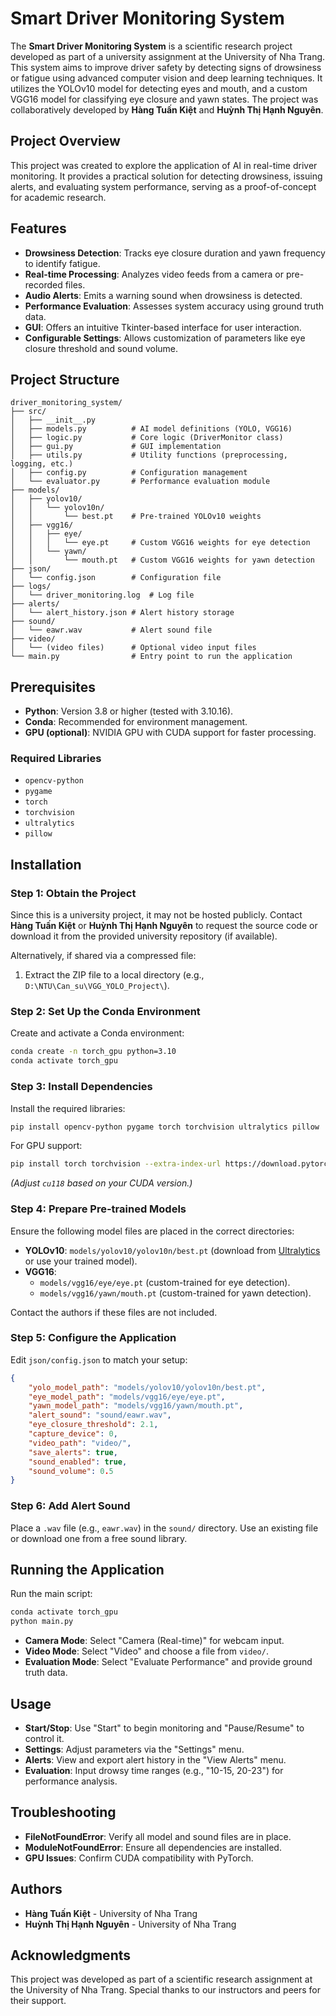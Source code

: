 # Smart Driver Monitoring System

The **Smart Driver Monitoring System** is a scientific research project developed as part of a university assignment at the University of Nha Trang. This system aims to improve driver safety by detecting signs of drowsiness or fatigue using advanced computer vision and deep learning techniques. It utilizes the YOLOv10 model for detecting eyes and mouth, and a custom VGG16 model for classifying eye closure and yawn states. The project was collaboratively developed by **Hàng Tuấn Kiệt** and **Huỳnh Thị Hạnh Nguyên**.

## Project Overview
This project was created to explore the application of AI in real-time driver monitoring. It provides a practical solution for detecting drowsiness, issuing alerts, and evaluating system performance, serving as a proof-of-concept for academic research.

## Features
- **Drowsiness Detection**: Tracks eye closure duration and yawn frequency to identify fatigue.
- **Real-time Processing**: Analyzes video feeds from a camera or pre-recorded files.
- **Audio Alerts**: Emits a warning sound when drowsiness is detected.
- **Performance Evaluation**: Assesses system accuracy using ground truth data.
- **GUI**: Offers an intuitive Tkinter-based interface for user interaction.
- **Configurable Settings**: Allows customization of parameters like eye closure threshold and sound volume.

## Project Structure
```
driver_monitoring_system/
├── src/
│   ├── __init__.py
│   ├── models.py          # AI model definitions (YOLO, VGG16)
│   ├── logic.py           # Core logic (DriverMonitor class)
│   ├── gui.py             # GUI implementation
│   ├── utils.py           # Utility functions (preprocessing, logging, etc.)
│   ├── config.py          # Configuration management
│   └── evaluator.py       # Performance evaluation module
├── models/
│   ├── yolov10/
│   │   └── yolov10n/
│   │       └── best.pt    # Pre-trained YOLOv10 weights
│   ├── vgg16/
│   │   ├── eye/
│   │   │   └── eye.pt     # Custom VGG16 weights for eye detection
│   │   └── yawn/
│   │       └── mouth.pt   # Custom VGG16 weights for yawn detection
├── json/
│   └── config.json        # Configuration file
├── logs/
│   └── driver_monitoring.log  # Log file
├── alerts/
│   └── alert_history.json # Alert history storage
├── sound/
│   └── eawr.wav           # Alert sound file
├── video/
│   └── (video files)      # Optional video input files
└── main.py                # Entry point to run the application
```

## Prerequisites
- **Python**: Version 3.8 or higher (tested with 3.10.16).
- **Conda**: Recommended for environment management.
- **GPU (optional)**: NVIDIA GPU with CUDA support for faster processing.

### Required Libraries
- `opencv-python`
- `pygame`
- `torch`
- `torchvision`
- `ultralytics`
- `pillow`

## Installation

### Step 1: Obtain the Project
Since this is a university project, it may not be hosted publicly. Contact **Hàng Tuấn Kiệt** or **Huỳnh Thị Hạnh Nguyên** to request the source code or download it from the provided university repository (if available).

Alternatively, if shared via a compressed file:
1. Extract the ZIP file to a local directory (e.g., `D:\NTU\Can_su\VGG_YOLO_Project\`).

### Step 2: Set Up the Conda Environment
Create and activate a Conda environment:
```bash
conda create -n torch_gpu python=3.10
conda activate torch_gpu
```

### Step 3: Install Dependencies
Install the required libraries:
```bash
pip install opencv-python pygame torch torchvision ultralytics pillow
```

For GPU support:
```bash
pip install torch torchvision --extra-index-url https://download.pytorch.org/whl/cu118
```
*(Adjust `cu118` based on your CUDA version.)*

### Step 4: Prepare Pre-trained Models
Ensure the following model files are placed in the correct directories:
- **YOLOv10**: `models/yolov10/yolov10n/best.pt` (download from [Ultralytics](https://github.com/ultralytics/ultralytics) or use your trained model).
- **VGG16**: 
  - `models/vgg16/eye/eye.pt` (custom-trained for eye detection).
  - `models/vgg16/yawn/mouth.pt` (custom-trained for yawn detection).

Contact the authors if these files are not included.

### Step 5: Configure the Application
Edit `json/config.json` to match your setup:
```json
{
    "yolo_model_path": "models/yolov10/yolov10n/best.pt",
    "eye_model_path": "models/vgg16/eye/eye.pt",
    "yawn_model_path": "models/vgg16/yawn/mouth.pt",
    "alert_sound": "sound/eawr.wav",
    "eye_closure_threshold": 2.1,
    "capture_device": 0,
    "video_path": "video/",
    "save_alerts": true,
    "sound_enabled": true,
    "sound_volume": 0.5
}
```

### Step 6: Add Alert Sound
Place a `.wav` file (e.g., `eawr.wav`) in the `sound/` directory. Use an existing file or download one from a free sound library.

## Running the Application
Run the main script:
```bash
conda activate torch_gpu
python main.py
```

- **Camera Mode**: Select "Camera (Real-time)" for webcam input.
- **Video Mode**: Select "Video" and choose a file from `video/`.
- **Evaluation Mode**: Select "Evaluate Performance" and provide ground truth data.

## Usage
- **Start/Stop**: Use "Start" to begin monitoring and "Pause/Resume" to control it.
- **Settings**: Adjust parameters via the "Settings" menu.
- **Alerts**: View and export alert history in the "View Alerts" menu.
- **Evaluation**: Input drowsy time ranges (e.g., "10-15, 20-23") for performance analysis.

## Troubleshooting
- **FileNotFoundError**: Verify all model and sound files are in place.
- **ModuleNotFoundError**: Ensure all dependencies are installed.
- **GPU Issues**: Confirm CUDA compatibility with PyTorch.

## Authors
- **Hàng Tuấn Kiệt** - University of Nha Trang
- **Huỳnh Thị Hạnh Nguyên** - University of Nha Trang

## Acknowledgments
This project was developed as part of a scientific research assignment at the University of Nha Trang. Special thanks to our instructors and peers for their support.

